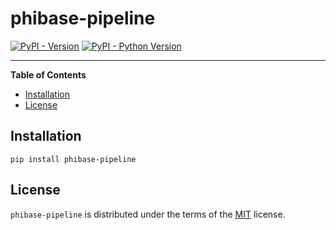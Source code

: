 # phibase-pipeline

[![PyPI - Version](https://img.shields.io/pypi/v/phibase-pipeline.svg)](https://pypi.org/project/phibase-pipeline)
[![PyPI - Python Version](https://img.shields.io/pypi/pyversions/phibase-pipeline.svg)](https://pypi.org/project/phibase-pipeline)

-----

**Table of Contents**

- [Installation](#installation)
- [License](#license)

## Installation

```console
pip install phibase-pipeline
```

## License

`phibase-pipeline` is distributed under the terms of the [MIT](https://spdx.org/licenses/MIT.html) license.
